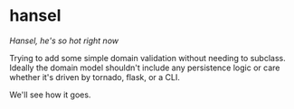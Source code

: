 # hansel

*Hansel, he's so hot right now*

Trying to add some simple domain validation without needing to subclass. Ideally the domain model shouldn't include any persistence logic or care whether it's driven by tornado, flask, or a CLI.

We'll see how it goes.
